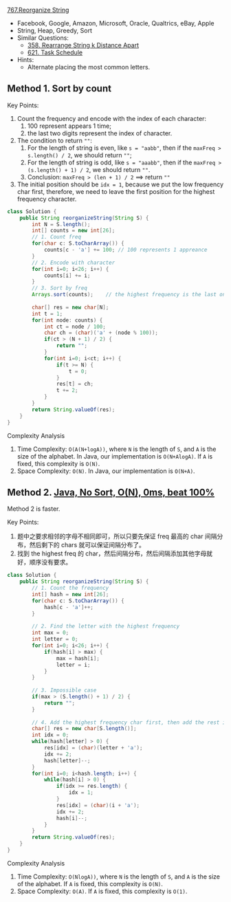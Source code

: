 [767.Reorganize String](https://leetcode.com/problems/reorganize-string/)

* Facebook, Google, Amazon, Microsoft, Oracle, Qualtrics, eBay, Apple
* String, Heap, Greedy, Sort
* Similar Questions:
    * [358. Rearrange String k Distance Apart](https://leetcode.com/problems/rearrange-string-k-distance-apart/)
    * [621. Task Schedule](https://leetcode.com/problems/task-scheduler/)
* Hints:
    * Alternate placing the most common letters.


## Method 1. Sort by count
Key Points:
1. Count the frequency and encode with the index of each character:
    1. 100 represent appears 1 time;
    2. the last two digits represent the index of character.
2. The condition to return `""`:
    1. For the length of string is even, like `s = "aabb"`, then if the `maxFreq > s.length() / 2`, we should return `""`; 
    2. For the length of string is odd, like `s = "aaabb"`, then if the `maxFreq > (s.length() + 1) / 2`, we should return `""`.     
    3. Conclusion: `maxFreq > (len + 1) / 2` ==> return `""`
3. The initial position should be `idx = 1`, because we put the low frequency char first, 
   therefore, we need to leave the first position for the highest frequency character. 
   
```java
class Solution {
    public String reorganizeString(String S) {
        int N = S.length();
        int[] counts = new int[26];
        // 1. Count freq
        for(char c: S.toCharArray()) {
            counts[c - 'a'] += 100; // 100 represents 1 appreance
        }
        // 2. Encode with character
        for(int i=0; i<26; i++) {
            counts[i] += i;
        }
        // 3. Sort by freq
        Arrays.sort(counts);    // the highest frequency is the last one
        
        char[] res = new char[N];
        int t = 1;
        for(int node: counts) {
            int ct = node / 100;
            char ch = (char)('a' + (node % 100));
            if(ct > (N + 1) / 2) {
                return "";
            }
            for(int i=0; i<ct; i++) {
                if(t >= N) {
                    t = 0;
                }
                res[t] = ch;
                t += 2;
            }
        }
        return String.valueOf(res);
    }
}
```
Complexity Analysis
1. Time Complexity: `O(A(N+logA))`, where `N` is the length of `S`, and `A` is the size of the 
   alphabet. In Java, our implementation is `O(N+AlogA)`. If `A` is fixed, this complexity is `O(N)`. 
2. Space Complexity: `O(N)`. In Java, our implementation is `O(N+A)`.


## Method 2. [Java, No Sort, O(N), 0ms, beat 100%](https://leetcode.com/problems/reorganize-string/discuss/232469/Java-No-Sort-O(N)-0ms-beat-100)
Method 2 is faster.

Key Points:
1. 题中之要求相邻的字母不相同即可，所以只要先保证 freq 最高的 char 间隔分布，然后剩下的 chars 就可以保证间隔分布了。
2. 找到 the highest freq 的 char，然后间隔分布，然后间隔添加其他字母就好，顺序没有要求。

```java
class Solution {
    public String reorganizeString(String S) {
        // 1. Count the frequency
        int[] hash = new int[26];
        for(char c: S.toCharArray()) {
            hash[c - 'a']++;
        }
        
        // 2. Find the letter with the highest frequency
        int max = 0;
        int letter = 0;
        for(int i=0; i<26; i++) {
            if(hash[i] > max) {
                max = hash[i];
                letter = i;
            }
        }
        
        // 3. Impossible case
        if(max > (S.length() + 1) / 2) {
            return "";
        }
        
        // 4. Add the highest frequency char first, then add the rest in random order
        char[] res = new char[S.length()];
        int idx = 0;
        while(hash[letter] > 0) {
            res[idx] = (char)(letter + 'a');
            idx += 2;
            hash[letter]--;
        }
        for(int i=0; i<hash.length; i++) {
            while(hash[i] > 0) {
                if(idx >= res.length) {
                    idx = 1;
                }
                res[idx] = (char)(i + 'a');
                idx += 2;
                hash[i]--;
            }
        }
        return String.valueOf(res);
    }
}
```

Complexity Analysis
1. Time Complexity: `O(NlogA))`, where `N` is the length of `S`, and `A` is the size of the 
   alphabet. If `A` is fixed, this complexity is `O(N)`. 
2. Space Complexity: `O(A)`. If `A` is fixed, this complexity is `O(1)`.
